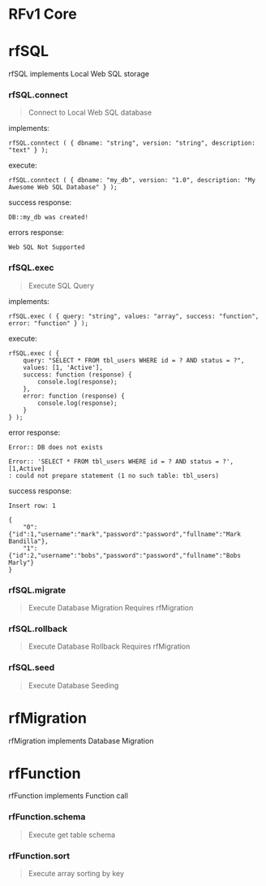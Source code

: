 # RFv1 Core

# rfSQL
rfSQL implements Local Web SQL storage

### rfSQL.connect
>Connect to Local Web SQL database

implements:
```
rfSQL.conntect ( { dbname: "string", version: "string", description: "text" } );
```
execute:
```
rfSQL.conntect ( { dbname: "my_db", version: "1.0", description: "My Awesome Web SQL Database" } );
```
success response:
```
DB::my_db was created!
```
errors response:
```
Web SQL Not Supported
```


### rfSQL.exec
>Execute SQL Query

implements:
```
rfSQL.exec ( { query: "string", values: "array", success: "function", error: "function" } );
```
execute:
```
rfSQL.exec ( { 
	query: "SELECT * FROM tbl_users WHERE id = ? AND status = ?", 
	values: [1, 'Active'], 
	success: function (response) {
		console.log(response);
	},
	error: function (response) {
		console.log(response);
	}
} );
```
error response:
```
Error:: DB does not exists
```
```
Error:: 'SELECT * FROM tbl_users WHERE id = ? AND status = ?', [1,Active] 
: could not prepare statement (1 no such table: tbl_users)
```
success response:
```
Insert row: 1
```
```
{
	"0":{"id":1,"username":"mark","password":"password","fullname":"Mark Bandilla"},
	"1":{"id":2,"username":"bobs","password":"password","fullname":"Bobs Marly"}
}
```


### rfSQL.migrate
>Execute Database Migration
>Requires rfMigration


### rfSQL.rollback
>Execute Database Rollback
>Requires rfMigration


### rfSQL.seed
>Execute Database Seeding



# rfMigration
rfMigration implements Database Migration



# rfFunction
rfFunction implements Function call



### rfFunction.schema
>Execute get table schema


### rfFunction.sort
>Execute array sorting by key





